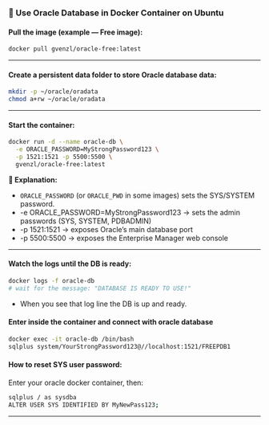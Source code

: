 ### 🧩 Use Oracle Database in Docker Container on Ubuntu

#### Pull the image (example — Free image):

```bash
docker pull gvenzl/oracle-free:latest
```
----

#### Create a persistent data folder to store Oracle database data:

```bash
mkdir -p ~/oracle/oradata
chmod a+rw ~/oracle/oradata
```
---

#### Start the container:
```bash
docker run -d --name oracle-db \
  -e ORACLE_PASSWORD=MyStrongPassword123 \
  -p 1521:1521 -p 5500:5500 \
  gvenzl/oracle-free:latest

```
**🧠 Explanation:**
- `ORACLE_PASSWORD` (or `ORACLE_PWD` in some images) sets the SYS/SYSTEM password.
- -e ORACLE_PASSWORD=MyStrongPassword123 → sets the admin passwords (SYS, SYSTEM, PDBADMIN)
- -p 1521:1521 → exposes Oracle’s main database port
- -p 5500:5500 → exposes the Enterprise Manager web console
---

#### Watch the logs until the DB is ready:
```bash
docker logs -f oracle-db
# wait for the message: "DATABASE IS READY TO USE!"
```
- When you see that log line the DB is up and ready.

#### Enter inside the container and connect with oracle database

```bash
docker exec -it oracle-db /bin/bash
sqlplus system/YourStrongPassword123@//localhost:1521/FREEPDB1
```

#### How to reset SYS user password:
Enter your oracle docker container, then:
```bash
sqlplus / as sysdba
ALTER USER SYS IDENTIFIED BY MyNewPass123;
```
---
